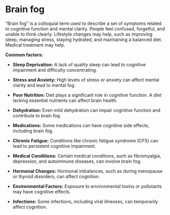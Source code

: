 # Brain fog

"Brain fog" is a colloquial term used to describe a set of symptoms related to cognitive function and mental clarity. People feel confused, forgetful, and unable to think clearly. Lifestyle changes may help, such as improving sleep, managing stress, staying hydrated, and maintaining a balanced diet. Medical treatment may help.

**Common factors:**

* **Sleep Deprivation:** A lack of quality sleep can lead to cognitive impairment and difficulty concentrating.

* **Stress and Anxiety:** High levels of stress or anxiety can affect mental clarity and lead to mental fog.

* **Poor Nutrition:** Diet plays a significant role in cognitive function. A diet lacking essential nutrients can affect brain health.

* **Dehydration:** Even mild dehydration can impair cognitive function and contribute to brain fog.

* **Medications:** Some medications can have cognitive side effects, including brain fog.

* **Chronic Fatigue:** Conditions like chronic fatigue syndrome (CFS) can lead to persistent cognitive impairment.

* **Medical Conditions:** Certain medical conditions, such as fibromyalgia, depression, and autoimmune diseases, can involve brain fog.

* **Hormonal Changes:** Hormonal imbalances, such as during menopause or thyroid disorders, can affect cognition.

* **Environmental Factors:** Exposure to environmental toxins or pollutants may have cognitive effects.

* **Infections:** Some infections, including viral illnesses, can temporarily affect cognition.
